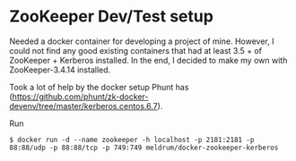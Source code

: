 # ZooKeeper Dev/Test setup

Needed a docker container for developing a project of mine. However, I could not find any good existing containers that had at least 3.5 + of ZooKeeper + Kerberos installed. In the end, I decided to make my own with ZooKeeper-3.4.14 installed.

Took a lot of help by the docker setup Phunt has (https://github.com/phunt/zk-docker-devenv/tree/master/kerberos.centos.6.7).

Run
```
$ docker run -d --name zookeeper -h localhost -p 2181:2181 -p 88:88/udp -p 88:88/tcp -p 749:749 meldrum/docker-zookeeper-kerberos
```



